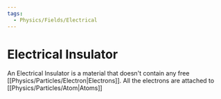 ```yaml
---
tags:
  - Physics/Fields/Electrical
---
```

# Electrical Insulator
An Electrical Insulator is a material that doesn't contain any free [[Physics/Particles/Electron|Electrons]]. All the electrons are attached to [[Physics/Particles/Atom|Atoms]]